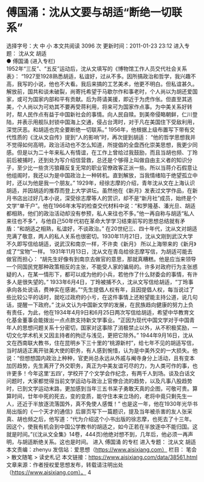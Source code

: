 # 傅国涌：沈从文要与胡适“断绝一切联系”

选择字号：大 中 小   本文共阅读 3096 次 更新时间：2011-01-23 23:12
进入专题： 沈从文   胡适  
● 傅国涌 (进入专栏)  
1952年“三反”、“五反”运动后，沈从文填写的《博物馆工作人员交代社会关系表》：
“1927至1928熟悉胡适，私谊好，过从不多。因所搞政治和哲学，我兴趣不高，我写的小说，他也不大看。我后来搞的工艺美术，他更不明白。但私谊甚久。解放前，国共和谈未破裂，尚寄托希望于马歇尔作和事老时，个人尚以为胡还爱国家，或可为国家内部和平有贡献。后为蒋请美援，即近于为虎作伥。但直至其逃美，个人尚以为可劝其不要再受蒋利用，将来可为国家作点事。为中美关系好转时，帮人民作点有益于中国新社会的事情。向人民自赎。到美帝侵略朝鲜，仁川登陆，并表示用舰队封锁中国海上交通，侵占台湾时，对于凡在美国住下受敌利用，深觉厌恶。和胡适也完全要断绝一切联系。”
1956年，他根据上级布置写下带有交代性质的《沈从文自传》提到“人的影响”时，再次提到胡适：
“他的哲学思想我并不觉得如何高明，政治活动也不怎么知道，所提倡的全盘西化崇美思想，我更少同感。但是以为二十年来私人有情谊，在工作上曾给过我鼓励，而且当胡也频、丁玲前后被捕时，还到处为写介绍信营救，总还是个够得上叫做自由主义者的知识分子，至少比一些贪污狼藉反复无常的职业官僚政客正派一些。所以当蒋介石假意让他组阁时，我还以为是中国政治上一种转机。直到解放，当我情绪陷于绝望孤立中时，还以为他是我一个朋友。”
1929年，经徐志摩的介绍，青年沈从文在上海认识胡适，并因胡适的推荐而登上大学讲坛。虽然他在《新月》发表过文学作品，在新月书店出过好几本小说，深受徐志摩等人的赏识，却不是“新月社”成员，始终是个文学“单干户”。他在1966年末写的检查交代材料中说：“和罗隆基、潘光旦、胡适都相熟，他们的政治活动却没有参预，私人来往也不多。”他一再自称与胡适“私人来往也不多”，与他自己50年代初在革命大学学习结束前写的思想总结就有矛盾：“和胡适之相熟，私谊好，不谈政治。”
在20世纪三、四十年代，沈从文对胡适充满了敬意，两人的私人关系也很密切。1930年11月21日，沈从文刚到武汉大学不久即写信给胡适，说武汉和南京一样，不许卖《新月》 所以上海带来的《新月》成了“宝物”一样。 1931年11月13日，沈从文在青岛给徐志摩写信，为胡适可能去做官而担心：
“胡先生好像有到南京去做官的意思，那就真糟糕。他是应当来领导一个同国民党那种政策相反的主张，不能受人家的骗局的。许多对政府行为主张惑疑的人，在某一情形下，都可以成为他的小兵，若他作了什么财委会的事情，有许多人是很失望的。”
1933年6月4日，丁玲被捕不久，沈从文写信给胡适，“丁玲事承向各处说话，费神实在感谢。”“先生提倡人权有年，且因提倡人权，每当说过了些比较公平的话时，就吃过政府的小亏，在这件事情上还盼望能主持公道，说几句话，提醒一下政府。”
沈从文认为中国新文学的发展，在民族趋向健康的努力上负有责任，为此，他在1934年4月9日和6月25日两次写信给胡适，希望中华教育文化基金董事会能拨出一点点款支持新文学事业。“正因为现代中国文学对于中国青年人的思想问题关系十分密切，国家对这事除了消极禁止以外，从不积极奖励，一切文化学术机关又因主持者的拘迂与浅见，更把它除外。”
1944年9月16日，沈从文在西南联大教书，住在昆明乡下三十里的“桃源新村”，给七年不见的胡适写信，当时胡适正离开驻美大使的职务，有人感到惋惜，认为是中美外交的一大损失。他说：“但想想国内政治上种种，官吏尚总永远从外戚与阉寺身分上活动，且有变本加厉趋势，先生离开了外交职务，真正为中美友谊可尽的力，为人类可作的事，也许更多！今年这里‘五四’，学校开了个文学会作纪念，有两千人到场。谈及白话文问题时，大家都觉得当前文学运动与政治上官僚合流的趋势，以及凡事八股趋势时，已到文学运动末路，更加感到当年三五书呆子勇敢天真的企图，可敬可贵。算算时间，廿年中死的死去，变的变质，能守住本来立场的，老将中竟只剩先生一人，还近于半放逐流落国外，真不免使人感慨！”
也是这一年，他在1930年光华书局出版的《一个天才的通信》后扉页写下一篇题识，提及当年被杀害的友人张采真、胡也频之后，他写道：“代为介绍这个小书出版的徐志摩，也死去了十三年。因这个，使我有机会到中国公学教书的胡适之，如今正若在半放逐中不能归国。这就是时间。”(《沈从文全集》14卷，444页)他绝对想不到，几年后，他必须一再声明，与胡适断绝关系。这也是时间。
进入 傅国涌 的专栏     进入专题： 沈从文   胡适  
本文责编：zhenyu
发信站：爱思想（https://www.aisixiang.com）
栏目： 笔会 > 散文随笔 > 读史札记
本文链接：https://www.aisixiang.com/data/38561.html
文章来源：作者授权爱思想发布，转载请注明出处（https://www.aisixiang.com）。
4